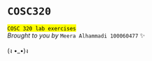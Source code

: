 # `COSC320`
<mark>`COSC 320 lab exercises`</mark> <br>
*Brought to you by* `Meera Alhammadi 100060477` :sparkles:
<br> <br>
(ง •_•)ง

